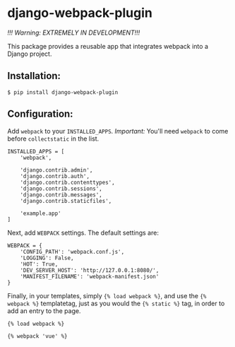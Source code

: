 # django-webpack-plugin

*!!! Warning: EXTREMELY IN DEVELOPMENT!!!*

This package provides a reusable app that integrates webpack into a Django project.

## Installation:

    $ pip install django-webpack-plugin

## Configuration:

Add `webpack` to your `INSTALLED_APPS`. *Important:* You'll need `webpack` to come before `collectstatic` in the list.

    INSTALLED_APPS = [
        'webpack',

        'django.contrib.admin',
        'django.contrib.auth',
        'django.contrib.contenttypes',
        'django.contrib.sessions',
        'django.contrib.messages',
        'django.contrib.staticfiles',

        'example.app'
    ]

Next, add `WEBPACK` settings. The default settings are:

    WEBPACK = {
        'CONFIG_PATH': 'webpack.conf.js',
        'LOGGING': False,
        'HOT': True,
        'DEV_SERVER_HOST': 'http://127.0.0.1:8080/',
        'MANIFEST_FILENAME': 'webpack-manifest.json'
    }

Finally, in your templates, simply `{% load webpack %}`, and use the `{% webpack %}` templatetag, just as you would the `{% static %}` tag, in order to add an entry to the page.

    {% load webpack %}

    {% webpack 'vue' %}
